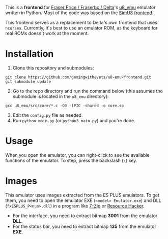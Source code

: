 This is a **frontend** for [Fraser Price / Fraserbc / Delta](https://github.com/Fraserbc)'s [u8_emu](https://github.com/Fraserbc/u8_emu) emulator written in Python. 
Most of the code was based on the [SimU8 frontend](https://github.com/gamingwithevets/simu8-frontend).

This frontend serves as a replacement to Delta's own frontend that uses `ncurses`. Currently, it's best to use an emulator ROM, as the keyboard for real ROMs doesn't work at the moment.

# Installation
1. Clone this repository and submodules:
```shell
git clone https://github.com/gamingwithevets/u8-emu-frontend.git
git submodule update
```
2. Go to the repo directory and run the command below (this assumes the submodule is located in the `u8_emu` directory):
```shell
gcc u8_emu/src/core/*.c -O3 -fPIC -shared -o core.so
```
3. Edit the `config.py` file as needed.
4. Run `python main.py` (or `python3 main.py`) and you're done.

# Usage
When you open the emulator, you can right-click to see the available functions of the emulator. To step, press the backslash (`\`) key.

# Images
This emulator uses images extracted from the ES PLUS emulators. To get them, you need to open the emulator EXE (`<model> Emulator.exe`) and DLL (`fxESPLUS_P<num>.dll`) in a program like [7-Zip](https://7-zip.org) or [Resource Hacker](http://angusj.com/resourcehacker).
- For the interface, you need to extract bitmap **3001** from the emulator **DLL**.
- For the status bar, you need to extract bitmap **135** from the emulator **EXE**.

